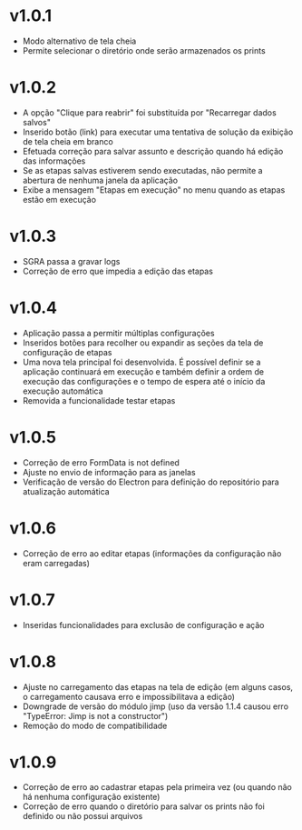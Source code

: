 # v1.0.1
- Modo alternativo de tela cheia
- Permite selecionar o diretório onde serão armazenados os prints

# v1.0.2
- A opção "Clique para reabrir" foi substituída por "Recarregar dados salvos"
- Inserido botão (link) para executar uma tentativa de solução da exibição de tela cheia em branco
- Efetuada correção para salvar assunto e descrição quando há edição das informações
- Se as etapas salvas estiverem sendo executadas, não permite a abertura de nenhuma janela da aplicação
- Exibe a mensagem "Etapas em execução" no menu quando as etapas estão em execução

# v1.0.3
- SGRA passa a gravar logs
- Correção de erro que impedia a edição das etapas

# v1.0.4
- Aplicação passa a permitir múltiplas configurações
- Inseridos botões para recolher ou expandir as seções da tela de configuração de etapas
- Uma nova tela principal foi desenvolvida. É possível definir se a aplicação continuará em execução e também definir a ordem de execução das configurações e o tempo de espera até o início da execução automática
- Removida a funcionalidade testar etapas

# v1.0.5
- Correção de erro FormData is not defined
- Ajuste no envio de informação para as janelas
- Verificação de versão do Electron para definição do repositório para atualização automática

# v1.0.6
- Correção de erro ao editar etapas (informações da configuração não eram carregadas)

# v1.0.7
- Inseridas funcionalidades para exclusão de configuração e ação

# v1.0.8
- Ajuste no carregamento das etapas na tela de edição (em alguns casos, o carregamento causava erro e impossibilitava a edição)
- Downgrade de versão do módulo jimp (uso da versão 1.1.4 causou erro "TypeError: Jimp is not a constructor")
- Remoção do modo de compatibilidade

# v1.0.9
- Correção de erro ao cadastrar etapas pela primeira vez (ou quando não há nenhuma configuração existente)
- Correção de erro quando o diretório para salvar os prints não foi definido ou não possui arquivos